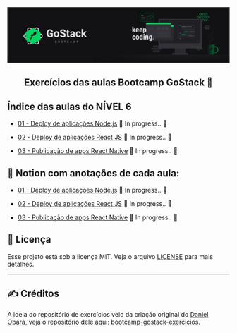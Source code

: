<img alt="GoStack" src="../.github/GoStackBanner.png"/>

<h2 align="center">
  Exercícios das aulas Bootcamp GoStack 🚀
</h2>

## Índice das aulas do NÍVEL 6

- [01 - Deploy de aplicações Node.js]() :construction: In progress.. :construction:

- [02 - Deploy de aplicações React JS]() :construction: In progress.. :construction:

- [03 - Publicação de apps React Native]() :construction: In progress.. :construction:

## :open_book: Notion com anotações de cada aula:

- [01 - Deploy de aplicações Node.js]() :construction: In progress.. :construction:

- [02 - Deploy de aplicações React JS]() :construction: In progress.. :construction:

- [03 - Publicação de apps React Native]() :construction: In progress.. :construction:

## :memo: Licença

Esse projeto está sob a licença MIT. Veja o arquivo [LICENSE](LICENSE) para mais detalhes.

---

## :writing_hand: Créditos

A ideia do repositório de exercícios veio da criação original do [Daniel Obara](https://github.com/DanielObara), veja o repositório dele aqui: [bootcamp-gostack-exercicios](https://github.com/DanielObara/bootcamp-gostack-exercicios).
